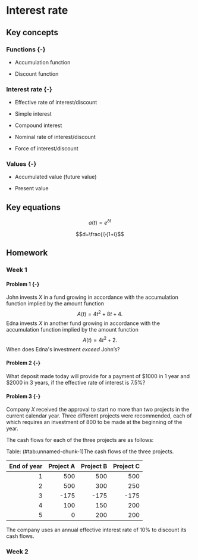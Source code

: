 # Interest rate

## Key concepts

### Functions {-}

- Accumulation function

- Discount function

### Interest rate {-}

- Effective rate of interest/discount

- Simple interest 

- Compound interest 

- Nominal rate of interest/discount

- Force of interest/discount

### Values {-}

- Accumulated value (future value)

- Present value

## Key equations



$$a(t)=e^{\delta t}$$


$$d=\frac{i}{1+i}$$


## Homework

### Week 1

#### Problem 1 {-}

John invests $X$ in a fund growing in accordance with the accumulation function implied by the amount function
$$A(t)=4t^2+8t+4.$$
Edna invests $X$ in another fund growing in accordance with the accumulation function implied by the amount function $$A(t)=4t^2+2.$$
When does Edna's investment *exceed* John’s?

#### Problem 2 {-}

What deposit made today will provide for a payment of $\$1000$ in 1 year and $\$2000$ in 3 years, if the effective rate of interest is $7.5\%$?

#### Problem 3 {-}

Company $X$ received the approval to start no more than two projects in the current calendar year.
Three different projects were recommended, each of which requires an investment of 800 to be made at the beginning of the year.

The cash flows for each of the three projects are as follows:

Table: (\#tab:unnamed-chunk-1)The cash flows of the three projects.

| End of year| Project A| Project B| Project C|
|-----------:|---------:|---------:|---------:|
|           1|       500|       500|       500|
|           2|       500|       300|       250|
|           3|      -175|      -175|      -175|
|           4|       100|       150|       200|
|           5|         0|       200|       200|

The company uses an annual effective interest rate of $10\%$ to discount its cash flows.

### Week 2






